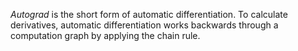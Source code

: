 *Autograd* is the short form of automatic differentiation. To calculate derivatives, automatic differentiation works backwards through a computation graph by applying the chain rule.